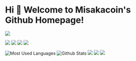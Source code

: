 # Hi 🎉 Welcome to Misakacoin's Github Homepage!

<img src="https://readme-typing-svg.herokuapp.com/?lines=Welcome,%20visitor!;Hello%20Github%20World!&font=Roboto" />

<p>
<img src="https://img.shields.io/static/v1?label=Program&message=Python&color=blue"/>
<a href="https://blog.csdn.net/m0_53015671"><img src="https://img.shields.io/static/v1?label=Blog&message=CSDN&color=red"/></a>
<a href="https://space.bilibili.com/15359899"><img src="https://img.shields.io/static/v1?label=Video&message=Bilibili&color=cyan"/></a>
<img src="https://visitor-badge.glitch.me/badge?page_id=https://github.com/Misakacoin&right_color=red" />
</p>

![Most Used Languages](https://github-readme-stats.vercel.app/api/top-langs/?username=Misakacoin&theme=dark&layout=compact)
![Github Stats](https://github-readme-stats.vercel.app/api?username=Misakacoin&show_icons=true&theme=dark&count_private=true)
![](https://stats.justsong.cn/api/csdn?id=m0_53015671&theme=dark)
![](https://stats.justsong.cn/api/bilibili/?id=15359899&theme=dark)
![](https://activity-graph.herokuapp.com/graph?username=Misakacoin&theme=github)
